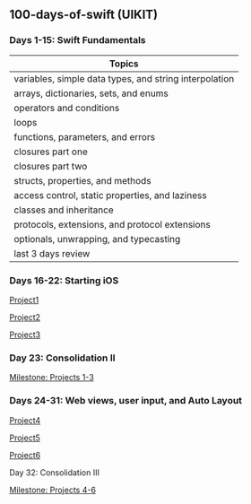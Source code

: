 ## 100-days-of-swift (UIKIT)

### Days 1-15: Swift Fundamentals 

| Topics                                                 |
|--------------------------------------------------------|
| variables, simple data types, and string interpolation |
| arrays, dictionaries, sets, and enums                  |
| operators and conditions                               |
| loops                                                  |
| functions, parameters, and errors                      |
| closures part one                                      |
| closures part two                                      |
| structs, properties, and methods                       |
| access control, static properties, and laziness        |
| classes and inheritance                                |
| protocols, extensions, and protocol extensions         |
| optionals, unwrapping, and typecasting                 |
| last 3 days review                                     |

### Days 16-22: Starting iOS
[Project1](https://github.com/tareqalhammoodi/100-days-of-swift/tree/master/Project1) 

[Project2](https://github.com/tareqalhammoodi/100-days-of-swift/tree/master/Project2) 

[Project3](https://github.com/tareqalhammoodi/100-days-of-swift/tree/master/Project3) 

### Day 23: Consolidation II
[Milestone: Projects 1-3](https://github.com/tareqalhammoodi/100-days-of-swift/tree/master/Milestone1) 

### Days 24-31: Web views, user input, and Auto Layout
[Project4](https://github.com/tareqalhammoodi/100-days-of-swift/tree/master/Project4) 

[Project5](https://github.com/tareqalhammoodi/100-days-of-swift/tree/master/Project5) 

[Project6](https://github.com/tareqalhammoodi/100-days-of-swift/tree/master/Project6) 

Day 32: Consolidation III

[Milestone: Projects 4-6](https://github.com/tareqalhammoodi/100-days-of-swift/tree/master/Milestone2) 




